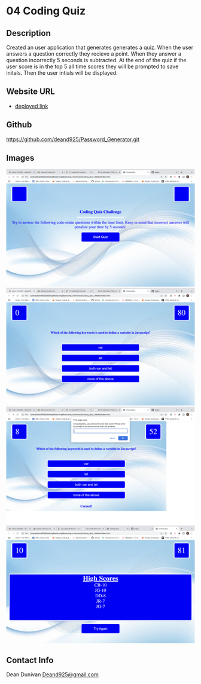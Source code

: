 # 04 Coding Quiz

## Description

Created an user application that generates generates a quiz. When the user answers a question correctly they recieve a point. When they answer a question incorrectly 5 seconds is subtracted. At the end of the quiz if the user score is in the top 5 all time scores they will be prompted to save initals. Then the user intials will be displayed.  

## Website URL 

* [deployed link]( https://deand925.github.io/Password_Generator/)

## Github

https://github.com/deand925/Password_Generator.git


## Images

<img src="assets/images/Screen Shot 2022-08-04 at 2.02.17 PM.png">

<img src="assets/images/Screen Shot 2022-08-04 at 2.02.37 PM.png">

<img src="assets/images/Screen Shot 2022-08-04 at 2.03.00 PM.png">

<img src="assets/images/Screen Shot 2022-08-04 at 2.13.27 PM.png">


## Contact Info

Dean Dunivan
Deand925@gmail.com